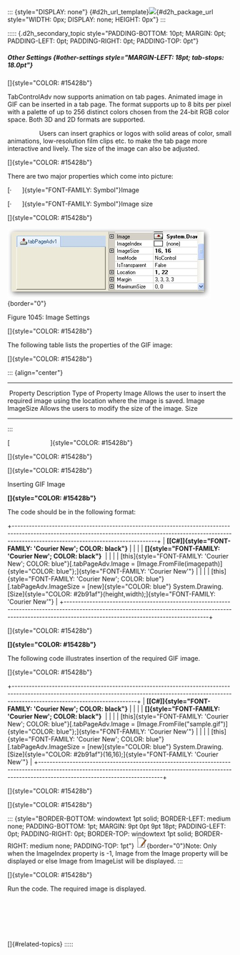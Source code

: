 ::: {style="DISPLAY: none"}
[](ms-xhelp:///?Id=d2h_url_template){#d2h_url_template}![](!package_url!){#d2h_package_url style="WIDTH: 0px; DISPLAY: none; HEIGHT: 0px"}
:::

::::: {.d2h_secondary_topic style="PADDING-BOTTOM: 10pt; MARGIN: 0pt; PADDING-LEFT: 0pt; PADDING-RIGHT: 0pt; PADDING-TOP: 0pt"}
##### Other Settings {#other-settings style="MARGIN-LEFT: 18pt; tab-stops: 18.0pt"}

[]{style="COLOR: #15428b"} 

TabControlAdv now supports animation on tab pages. Animated image in GIF can be inserted in a tab page. The format supports up to 8 bits per pixel with a palette of up to 256 distinct colors chosen from the 24-bit RGB color space. Both 3D and 2D formats are supported.

                  Users can insert graphics or logos with solid areas of color, small animations, low-resolution film clips etc. to make the tab page more interactive and lively. The size of the image can also be adjusted.

[]{style="COLOR: #15428b"} 

There are two major properties which come into picture:

[·      ]{style="FONT-FAMILY: Symbol"}Image

[·      ]{style="FONT-FAMILY: Symbol"}Image size

[]{style="COLOR: #15428b"} 

![](ImagesExt/image76_1024.jpg){border="0"}

Figure 1045: Image Settings

[]{style="COLOR: #15428b"} 

The following table lists the properties of the GIF image:

[]{style="COLOR: #15428b"} 

::: {align="center"}
  ----------- ------------------------------------------------------------------------------------------- ------------------
   Property   Description                                                                                 Type of Property
  Image       Allows the user to insert the required image using the location where the image is saved.   Image
  ImageSize   Allows the users to modify the size of the image.                                           Size
  ----------- ------------------------------------------------------------------------------------------- ------------------
:::

[                       ]{style="COLOR: #15428b"}

[]{style="COLOR: #15428b"} 

[]{style="COLOR: #15428b"} 

Inserting GIF Image

**[]{style="COLOR: #15428b"}** 

The code should be in the following format:

+--------------------------------------------------------------------------------------------------------------------------------------------------------------------------------------------------------------+
| **[\[C#\]]{style="FONT-FAMILY: 'Courier New'; COLOR: black"}**                                                                                                                                               |
|                                                                                                                                                                                                              |
| **[]{style="FONT-FAMILY: 'Courier New'; COLOR: black"}**                                                                                                                                                     |
|                                                                                                                                                                                                              |
| [this]{style="FONT-FAMILY: 'Courier New'; COLOR: blue"}[.tabPageAdv.Image = [Image.FromFile(imagepath)]{style="COLOR: blue"};]{style="FONT-FAMILY: 'Courier New'"}                                           |
|                                                                                                                                                                                                              |
| [this]{style="FONT-FAMILY: 'Courier New'; COLOR: blue"}[.tabPageAdv.ImageSize = [new]{style="COLOR: blue"} System.Drawing.[Size]{style="COLOR: #2b91af"}(height,width);]{style="FONT-FAMILY: 'Courier New'"} |
+--------------------------------------------------------------------------------------------------------------------------------------------------------------------------------------------------------------+

[]{style="COLOR: #15428b"} 

**[]{style="COLOR: #15428b"}** 

The following code illustrates insertion of the required GIF image.

[]{style="COLOR: #15428b"} 

+-------------------------------------------------------------------------------------------------------------------------------------------------------------------------------------------------------+
| **[\[C#\]]{style="FONT-FAMILY: 'Courier New'; COLOR: black"}**                                                                                                                                        |
|                                                                                                                                                                                                       |
| **[]{style="FONT-FAMILY: 'Courier New'; COLOR: black"}**                                                                                                                                              |
|                                                                                                                                                                                                       |
| [this]{style="FONT-FAMILY: 'Courier New'; COLOR: blue"}[.tabPageAdv.Image = [Image.FromFile("sample.gif")]{style="COLOR: blue"};]{style="FONT-FAMILY: 'Courier New'"}                                 |
|                                                                                                                                                                                                       |
| [this]{style="FONT-FAMILY: 'Courier New'; COLOR: blue"}[.tabPageAdv.ImageSize = [new]{style="COLOR: blue"} System.Drawing.[Size]{style="COLOR: #2b91af"}(16,16);]{style="FONT-FAMILY: 'Courier New'"} |
+-------------------------------------------------------------------------------------------------------------------------------------------------------------------------------------------------------+

[]{style="COLOR: #15428b"} 

[]{style="COLOR: #15428b"} 

::: {style="BORDER-BOTTOM: windowtext 1pt solid; BORDER-LEFT: medium none; PADDING-BOTTOM: 1pt; MARGIN: 9pt 0pt 9pt 18pt; PADDING-LEFT: 0pt; PADDING-RIGHT: 0pt; BORDER-TOP: windowtext 1pt solid; BORDER-RIGHT: medium none; PADDING-TOP: 1pt"}
![](ImagesExt/image76_1.jpg){border="0"}Note: Only when the ImageIndex property is -1, Image from the Image property will be displayed or else Image from ImageList will be displayed.
:::

[]{style="COLOR: #15428b"} 

Run the code. The required image is displayed.

 

 

 

[]{#related-topics}
:::::
